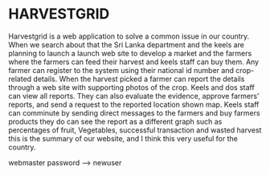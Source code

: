 # HARVESTGRID
 Harvestgrid is a web application to solve a common issue in our country. 
When we search about that the Sri Lanka department and the keels are planning to 
launch a launch web site to develop a market and the farmers where the farmers can 
feed their harvest and keels staff can buy them. Any farmer can register to the 
system using their national id number and crop-related details. When the harvest 
picked a farmer can report the details through a web site with supporting photos of 
the crop.
Keels and dos staff can view all reports. They can also evaluate the evidence, 
approve farmers' reports, and send a request to the reported location shown map.
Keels staff can comminute by sending direct messages to the farmers and 
buy farmers products they do can see the report as a different graph such as 
percentages of fruit, Vegetables, successful transaction and wasted harvest this is 
the summary of our website, and I think this very useful for the country.

webmaster password --> newuser
